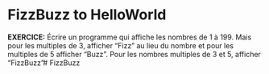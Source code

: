# FizzBuzz to HelloWorld

**EXERCICE:** Écrire un programme qui affiche les nombres de 1 à 199. Mais pour les multiples de 3, afficher “Fizz” au lieu du nombre et pour les multiples de 5 afficher “Buzz”. Pour les nombres multiples de 3 et 5, afficher “FizzBuzz”# FizzBuzz
